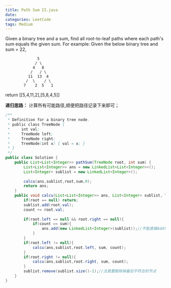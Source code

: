 ```yaml
---
title: Path Sum II.java
date: 
categories: LeetCode
tags: Medium
---
```

Given a binary tree and a sum, find all root-to-leaf paths where each path's sum equals the given sum.
For example:
Given the below binary tree and sum = 22,

				  5
				 / \
				4   8
			   /   / \
			  11  13  4
			 /  \    / \
			7    2  5   1
return
[[5,4,11,2],[5,8,4,5]]
<!-- more -->
**递归思路：**
计算所有可能路径,顺便把路径记录下来即可；
``` java
/**
 * Definition for a binary tree node.
 * public class TreeNode {
 *     int val;
 *     TreeNode left;
 *     TreeNode right;
 *     TreeNode(int x) { val = x; }
 * }
 */
public class Solution {
    public List<List<Integer>> pathSum(TreeNode root, int sum) {
        List<List<Integer>> ans = new LinkedList<List<Integer>>();
        List<Integer> sublist = new LinkedList<Integer>();
        
        calcu(ans,sublist,root,sum,0);
        return ans;
    }
    public void calcu(List<List<Integer>> ans, List<Integer> sublist, TreeNode root, int sum, int count){
        if(root == null) return;
        sublist.add(root.val);
        count += root.val;
        
        if(root.left == null && root.right == null){
            if(count == sum){
                ans.add(new LinkedList<Integer>(sublist));//不能直接Add(sublist)；而是要add它的新的对象！
            }
        }
        if(root.left != null){
            calcu(ans,sublist,root.left, sum, count);
        }
        if(root.right != null){
            calcu(ans,sublist,root.right, sum, count);
        }
        sublist.remove(sublist.size()-1);//注意要删除掉最后不符合的节点
    }
}
``` 